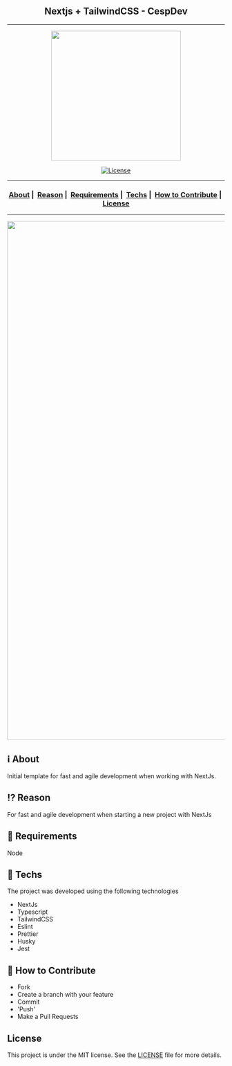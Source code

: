 <h2 align="center">Nextjs + TailwindCSS - CespDev</h2>

---

<p align="center">
  <img src="https://avatars2.githubusercontent.com/u/48498237?s=460&u=a138afdd281690746c6564d47f005c5257c9bc4f&v=4" width="300" heigth="300">
</p>

<p align="center">
  <a href="LICENSE">
    <img alt="License" src="https://img.shields.io/badge/license-MIT-%23F8952D">
  </a>
</p>

---

<h3 align="center">
  <a href="#information_source-sobre">About</a>&nbsp;|&nbsp;
  <a href="#interrobang-motivo">Reason</a>&nbsp;|&nbsp;
  <a href="#seedling-requisitos-mínimos">Requirements</a>&nbsp;|&nbsp;
  <a href="#rocket-tecnologias-utilizadas">Techs</a>&nbsp;|&nbsp;
  <a href="#link-como-contribuir">How to Contribute</a>&nbsp;|&nbsp;
  <a href="#licença">License</a>
</h3>

---

<img src="https://repository-images.githubusercontent.com/306188281/8eaeeb00-698f-11eb-8c78-889cff89401b" width="1200">

## :information_source: About

Initial template for fast and agile development when working
with NextJs.

## :interrobang: Reason

For fast and agile development when starting a new project with NextJs

## :seedling: Requirements

Node

## :rocket: Techs

The project was developed using the following technologies

- NextJs
- Typescript
- TailwindCSS
- Eslint
- Prettier
- Husky
- Jest

## :link: How to Contribute

- Fork
- Create a branch with your feature
- Commit
- 'Push'
- Make a Pull Requests

## License

This project is under the MIT license. See the [LICENSE](LICENSE) file for more details.
